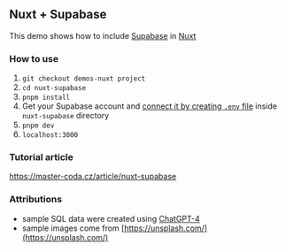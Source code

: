 ## Nuxt + Supabase
This demo shows how to include [Supabase](https://supabase.com/) in [Nuxt](https://nuxt.com/)

### How to use
1. `git checkout demos-nuxt project`
2. `cd nuxt-supabase`
3. `pnpm install`
4. Get your Supabase account and [connect it by creating `.env` file](https://supabase.nuxtjs.org/get-started/) inside `nuxt-supabase` directory
5. `pnpm dev` 
6. `localhost:3000` 

### Tutorial article
https://master-coda.cz/article/nuxt-supabase

### Attributions
- sample SQL data were created using [ChatGPT-4](https://chat.openai.com/)
- sample images come from [https://unsplash.com/](https://unsplash.com/)
